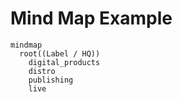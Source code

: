 # Mind Map Example

```mermaid
mindmap
  root((Label / HQ))
    digital_products
    distro
    publishing
    live
